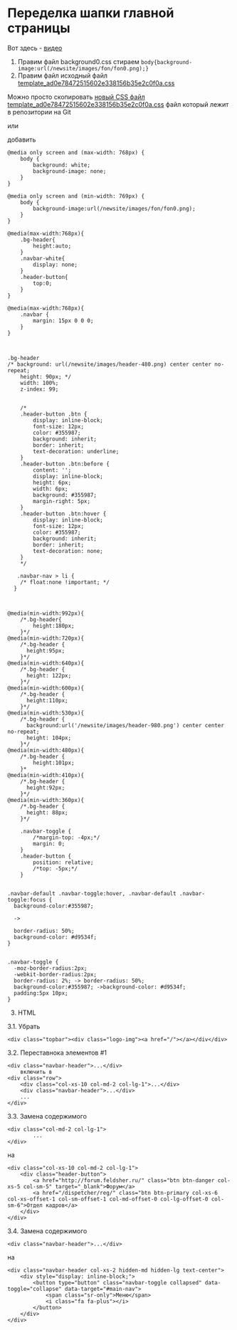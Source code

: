 # Переделка шапки главной страницы

Вот здесь - [видео](https://drive.google.com/file/d/1MF3pwrmBN90tYdw9BzrU1JYozRfRd8Iq/view)

1. Правим файл background0.css
	стираем ```body{background-image:url(/newsite/images/fon/fon0.png);}```
2. Правим файл исходный файл [template_ad0e78472515602e338156b35e2c0f0a.css](https://github.com/nikitarams/feldhserru/blob/a003199dd85bda37b2c80b390a18361f104c3d56/template_ad0e78472515602e338156b35e2c0f0a.css)

Можно просто скопировать [новый CSS файл template_ad0e78472515602e338156b35e2c0f0a.css](https://raw.githubusercontent.com/nikitarams/feldhserru/main_page_header_buttons/template_ad0e78472515602e338156b35e2c0f0a.css) файл который лежит в репозитории на Git

или

добавить 
```
@media only screen and (max-width: 768px) {
	body {
		background: white;
		background-image: none;
	}
}

@media only screen and (min-width: 769px) {
	body {
		background-image:url(/newsite/images/fon/fon0.png);
	}
}

@media(max-width:768px){
	.bg-header{
		height:auto;
	}
	.navbar-white{
		display: none;
	}
	.header-button{
		top:0;
	}	
}

@media(max-width:768px){
	.navbar {
		margin: 15px 0 0 0;
	}
}
	


.bg-header
/* background: url(/newsite/images/header-480.png) center center no-repeat; 
    height: 90px; */
    width: 100%;
    z-index: 99;
	
	
	/*
	.header-button .btn {
		display: inline-block;
		font-size: 12px;
		color: #355987;
		background: inherit;
		border: inherit;
		text-decoration: underline;
	}
	.header-button .btn:before {
		content: '';
		display: inline-block;
		height: 6px;
		width: 6px;
		background: #355987;
		margin-right: 5px;
	}
	.header-button .btn:hover {
		display: inline-block;
		font-size: 12px;
		color: #355987;
		background: inherit;
		border: inherit;
		text-decoration: none;
	}
	*/

   .navbar-nav > li {
    /* float:none !important; */
  }	
  


@media(min-width:992px){
	/*.bg-header{
		height:180px;
	}*/
@media(min-width:720px){
	/*.bg-header {
	  height:95px;
	}*/
@media(min-width:640px){
	/*.bg-header {
	  height: 122px;
	}*/
@media(min-width:600px){
	/*.bg-header {
	  height:110px;
	}*/
@media(min-width:530px){
	/*.bg-header {
	  background:url('/newsite/images/header-980.png') center center no-repeat;
	  height: 104px;
	}*/
@media(min-width:480px){
	/*.bg-header {
		height:101px;
	}*
@media(min-width:410px){
	/*.bg-header {
	  height:92px;
	}*/
@media(min-width:360px){
	/*.bg-header {
	  height: 88px;
	}*/

	.navbar-toggle {
		/*margin-top: -4px;*/
		margin: 0;
	}
	.header-button {
		position: relative;
		/*top: -5px;*/
	}

	
.navbar-default .navbar-toggle:hover, .navbar-default .navbar-toggle:focus {
  background-color:#355987; 
  
  -> 
  
  border-radius: 50%;
  background-color: #d9534f;	
}


.navbar-toggle {
  -moz-border-radius:2px;
  -webkit-border-radius:2px;
  border-radius: 2%; -> border-radius: 50%;
  background-color:#355987; ->background-color: #d9534f;
  padding:5px 10px;
}
```

3. HTML


3.1. Убрать 


```
<div class="topbar"><div class="logo-img"><a href="/"></a></div</div>
```

3.2. Переставнока элементов #1

```
<div class="navbar-header">...</div> 
	включить в 
<div class="row">
	<div class="col-xs-10 col-md-2 col-lg-1">...</div>
	<div class="navbar-header">...</div> 
	...
</div>
```

3.3. Замена содержимого
	
```
<div class="col-md-2 col-lg-1">
		...
</div>
```
на
```	
<div class="col-xs-10 col-md-2 col-lg-1">
	<div class="header-button">
		<a href="http://forum.feldsher.ru/" class="btn btn-danger col-xs-5 col-sm-5" target="_blank">Форум</a>
		<a href="/dispetcher/reg/" class="btn btn-primary col-xs-6 col-xs-offset-1 col-sm-offset-1 col-md-offset-0 col-lg-offset-0 col-sm-6">Отдел кадров</a>
	</div>
</div>
```

3.4. Замена содержимого
	
```
<div class="navbar-header">...</div> 
```
на
```	
<div class="navbar-header col-xs-2 hidden-md hidden-lg text-center">
	<div style="display: inline-block;">
		<button type="button" class="navbar-toggle collapsed" data-toggle="collapse" data-target="#main-nav">
			<span class="sr-only">Меню</span>
			<i class="fa fa-plus"></i>
		</button>
	</div>
</div>
```

	